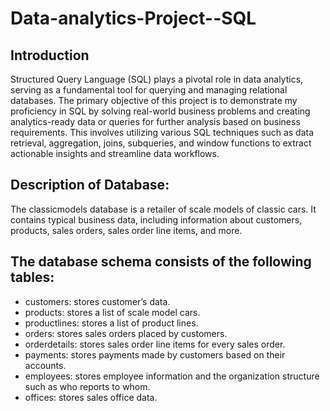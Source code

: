 # Data-analytics-Project--SQL

## Introduction
Structured Query Language (SQL) plays a pivotal role in data analytics, serving as a fundamental tool for querying and managing relational databases. The primary objective of this project is to demonstrate my proficiency in SQL by solving real-world business problems and creating analytics-ready data or queries for further analysis based on business requirements. This involves utilizing various SQL techniques such as data retrieval, aggregation, joins, subqueries, and window functions to extract actionable insights and streamline data workflows.


## Description of Database:
The classicmodels database is a retailer of scale models of classic cars. It contains typical business data, including information about customers, products, sales orders, sales order line items, and more.

## The database schema consists of the following tables:
-	customers: stores customer’s data.
-	products: stores a list of scale model cars.
-	productlines: stores a list of product lines.
-	orders: stores sales orders placed by customers.
-	orderdetails: stores sales order line items for every sales order.
-	payments: stores payments made by customers based on their accounts.
-	employees: stores employee information and the organization structure such as who reports to whom.
-	offices: stores sales office data.

